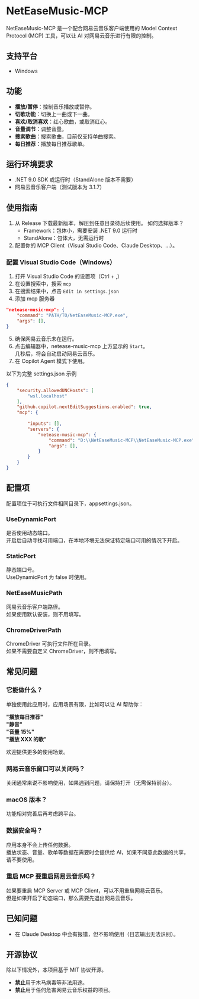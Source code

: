 # NetEaseMusic-MCP

NetEaseMusic-MCP 是一个配合网易云音乐客户端使用的 Model Context Protocol (MCP) 工具，可以让 AI 对网易云音乐进行有限的控制。

## 支持平台
- Windows

## 功能

- **播放/暂停**：控制音乐播放或暂停。
- **切歌功能**：切换上一曲或下一曲。
- **喜欢/取消喜欢**：红心歌曲，或取消红心。
- **音量调节**：调整音量。
- **搜索歌曲**：搜索歌曲，目前仅支持单曲搜索。
- **每日推荐**：播放每日推荐歌单。

## 运行环境要求

- .NET 9.0 SDK 或运行时（StandAlone 版本不需要）
- 网易云音乐客户端（测试版本为 3.1.7）

## 使用指南

1. 从 Release 下载最新版本，解压到任意目录待后续使用。
   如何选择版本？
   - Framework：包体小，需要安装 .NET 9.0 运行时
   - StandAlone：包体大，无需运行时
2. 配置你的 MCP Client（Visual Studio Code、Claude Desktop、...）。

### 配置 Visual Studio Code（Windows）

1. 打开 Visual Studio Code 的设置项（Ctrl + ,）
2. 在设置搜索中，搜索 `mcp`
3. 在搜索结果中，点击 `Edit in settings.json`
4. 添加 mcp 服务器
```JSON
"netease-music-mcp": {
    "command": "PATH/TO/NetEaseMusic-MCP.exe",
    "args": [],
}
```
5. 确保网易云音乐未在运行。
6. 点击编辑器中，netease-music-mcp 上方显示的 `Start`。<br/>
   几秒后，将会自动启动网易云音乐。
7. 在 Copilot Agent 模式下使用。

以下为完整 settings.json 示例
```JSON
{
    "security.allowedUNCHosts": [
        "wsl.localhost"
    ],
    "github.copilot.nextEditSuggestions.enabled": true,
    "mcp": {
        
        "inputs": [],
        "servers": {
            "netease-music-mcp": {
                "command": "D:\\NetEaseMusic-MCP\\NetEaseMusic-MCP.exe",
                "args": [],
            }
        }
    }
}
```

## 配置项

配置项位于可执行文件相同目录下，appsettings.json。

### UseDynamicPort

是否使用动态端口。<br/>
开启后自动寻找可用端口，在本地环境无法保证特定端口可用的情况下开启。

### StaticPort

静态端口号。<br/>
UseDynamicPort 为 false 时使用。

### NetEaseMusicPath

网易云音乐客户端路径。<br/>
如果使用默认安装，则不用填写。

### ChromeDriverPath

ChromeDriver 可执行文件所在目录。<br/>
如果不需要自定义 ChromeDriver，则不用填写。

## 常见问题

### 它能做什么？

单独使用此应用时，应用场景有限，比如可以让 AI 帮助你：

**"播放每日推荐"**<br/>
**"静音"**<br/>
**"音量 15%"**<br/>
**"播放 XXX 的歌"**<br/>

欢迎提供更多的使用场景。

### 网易云音乐窗口可以关闭吗？

关闭通常来说不影响使用，如果遇到问题，请保持打开（无需保持前台）。

### macOS 版本？

功能相对完善后再考虑跨平台。

### 数据安全吗？

应用本身不会上传任何数据。<br/>
播放状态、音量、歌单等数据在需要时会提供给 AI，如果不同意此数据的共享，请不要使用。

### 重启 MCP 要重启网易云音乐吗？

如果要重启 MCP Server 或 MCP Client，可以不用重启网易云音乐。<br/>
但是如果开启了动态端口，那么需要先退出网易云音乐。

## 已知问题

- 在 Claude Desktop 中会有报错，但不影响使用（日志输出无法识别）。

## 开源协议

除以下情况外，本项目基于 MIT 协议开源。
- **禁止**用于木马病毒等非法用途。
- **禁止**用于任何危害网易云音乐权益的项目。